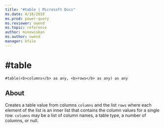 ```yaml
---
title: "#table | Microsoft Docs"
ms.date: 4/16/2018
ms.prod: power-query
ms.reviewer: owend
ms.topic: reference
author: minewiskan
ms.author: owend
manager: kfile
---
```

# #table
`#table(<b>columns</b> as any, <b>rows</b> as any) as any`

## About
Creates a table value from columns `columns` and the list `rows` where each element of the list is an inner list that contains the column values for a single row. `columns` may be a list of column names, a table type, a number of columns, or null.

  
